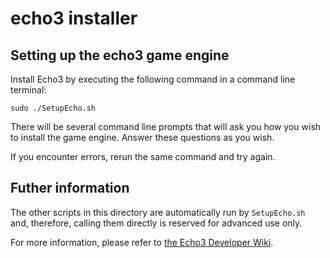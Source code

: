 # echo3 installer

## Setting up the echo3 game engine
Install Echo3 by executing the following command in a command line terminal:

    sudo ./SetupEcho.sh

There will be several command line prompts that will ask you how you wish to install the game engine. 
Answer these questions as you wish.

If you encounter errors, rerun the same command and try again.

## Futher information
The other scripts in this directory are automatically run by `SetupEcho.sh` and, therefore, calling them directly is reserved for advanced use only.

For more information, please refer to [the Echo3 Developer Wiki](https://developer.emblem.net.au/w/projects/echo_3/building/).
